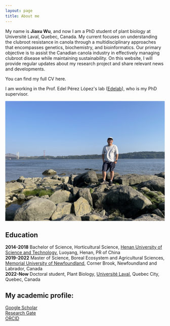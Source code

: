 ```yaml
---
layout: page
title: About me
---
```


My name is **Jiaxu Wu**, and now I am a PhD student of plant biology at Université Laval, Quebec, Canada. My current focuses on understanding the clubroot resistance in canola through a multidisciplinary approaches that encompasses genetics, biochemistry, and bioinformatics. Our primary objective is to assist the Canadian canola industry in effectively managing clubroot disease while maintaining sustainability. 
On this website, I will provide regular updates about my research project and share relevant news and developments.  

You can find my full CV here.  

I am working in the Prof. Edel Pérez López's lab ([Edelab](https://edelabcriv.com/)), who is my PhD supervisor.

![avatar](/blogpics/about.jpeg)  



## Education 
**2014-2018** Bachelor of Science, Horticultural Science, [Henan University of Science and Technology](https://www.haust.edu.cn/), Luoyang, Henan, PR of China  
**2019-2022** Master of Science, Boreal Ecosystem and Agricultural Sciences, [Memorial University of Newfoundland](https://www.mun.ca/), Corner Brook, Newfoundland and Labrador, Canada  
**2022-Now**  Doctoral student, Plant Biology, [Université Laval](https://www.ulaval.ca/), Quebec City, Quebec, Canada  

## My academic profile: 
[Google Scholar](https://scholar.google.com/citations?user=rTJDRJMAAAAJ&hl=en)  
[Research Gate](https://www.researchgate.net/profile/Jiaxu-Wu)  
[ORCID](https://orcid.org/0000-0002-9165-2076)  
